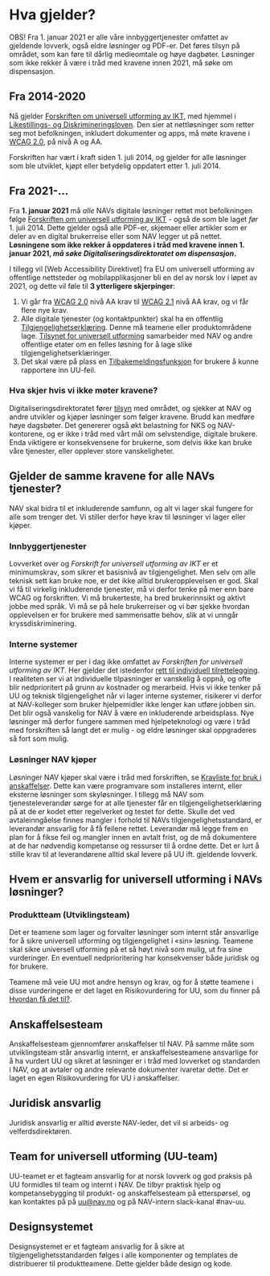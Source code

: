 # Hva gjelder?
<div><alertstripe type="advarsel">OBS! Fra 1. januar 2021 er alle våre innbyggertjenester omfattet av gjeldende lovverk, også eldre løsninger og PDF-er. Det føres tilsyn på området, som kan føre til dårlig medieomtale og høye dagbøter. Løsninger som ikke rekker å være i tråd med kravene innen 2021, må søke om dispensasjon.</alertstripe></div>

## Fra 2014-2020
Nå gjelder [Forskriften om universell utforming av IKT](https://lovdata.no/dokument/SF/forskrift/2013-06-21-732), med hjemmel i [Likestillings- og Diskrimineringsloven](https://lovdata.no/dokument/NL/lov/2017-06-16-51?q=likestilling). Den sier at nettløsninger som retter seg mot befolkningen, inkludert dokumenter og apps, må møte kravene i [WCAG 2.0](https://www.w3.org/TR/WCAG20/), på nivå A og AA. 

Forskriften har vært i kraft siden 1. juli 2014, og gjelder for alle løsninger som ble utviklet, kjøpt eller betydelig oppdatert etter 1. juli 2014. 

## Fra 2021-...
Fra __1. januar 2021__ må *alle* NAVs digitale løsninger rettet mot befolkningen følge [Forskriften om universell utforming av IKT](https://lovdata.no/dokument/SF/forskrift/2013-06-21-732) - også de som ble laget *før* 1. juli 2014. Dette gjelder også alle PDF-er, skjemaer eller artikler som er deler av en digital brukerreise eller som NAV legger ut på nettet. __Løsningene som ikke rekker å oppdateres i tråd med kravene innen 1. januar 2021, *må søke Digitaliseringsdirektoratet om dispensasjon*.__

I tillegg vil [Web Accessibility Direktivet] fra EU om universell utforming av offentlige nettsteder og mobilapplikasjoner bli en del av norsk lov i løpet av 2021, og dette vil føle til __3 ytterligere skjerpinger__:
1. Vi går fra [WCAG 2.0](https://uu.difi.no/krav-og-regelverk/wcag-20-standarden) nivå AA krav til [WCAG 2.1](https://uu.difi.no/krav-og-regelverk/webdirektivet-og-wcag-21) nivå AA krav, og vi får flere nye krav.
2. Alle digitale tjenester (og kontaktpunkter) skal ha en offentlig [Tilgjengelighetserklæring](/hvordan-faa-det-til/tilgjengelighetserklæring.md). Denne må teamene eller produktområdene lage. [Tilsynet for universell utforming](https://uu.difi.no/nyhet/2020/07/tilgjengelegheitserklaering) samarbeider med NAV og andre offentlige etater om en felles løsning for å lage slike tilgjengelighetserklæringer.
3. Det skal være på plass en [Tilbakemeldingsfunksjon](/hvordan-faa-det-til/tilbakemeldingsfunksjon.md) for brukere å kunne rapportere inn UU-feil.

### Hva skjer hvis vi ikke møter kravene?
Digitaliseringsdirektoratet fører [tilsyn](https://uu.difi.no/tilsyn) med området, og sjekker at NAV og andre utvikler og kjøper løsninger som følger kravene. Brudd kan medføre høye dagsbøter. Det genererer også økt belastning for NKS og NAV-kontorene, og er ikke i tråd med vårt mål om selvstendige, digitale brukere. Enda viktigere er konsekvensene for brukerne, som delvis ikke kan bruke våre tjenester, eller opplever store vanskeligheter.

## Gjelder de samme kravene for alle NAVs tjenester?
NAV skal bidra til et inkluderende samfunn, og alt vi lager skal fungere for alle som trenger det. Vi stiller derfor høye krav til løsninger vi lager eller kjøper.

### Innbyggertjenester
Lovverket over og *Forskrift for universell utforming av IKT* er et minimumskrav, som sikrer et basisnivå av tilgjengelighet. Men selv om alle teknisk sett kan bruke noe, er det ikke alltid brukeropplevelsen er god. Skal vi få til virkelig inkluderende tjenester, må vi derfor tenke på mer enn bare WCAG og forskriften. Vi må brukerteste, ha bred brukerinnsikt og aktivt jobbe med språk. Vi må se på hele brukerreiser og vi bør sjekke hvordan opplevelsen er for brukere med sammensatte behov, slik at vi unngår kryssdiskriminering.

### Interne systemer
Interne systemer er per i dag ikke omfattet av *Forskriften for universell utforming av IKT*. Her gjelder det istedenfor [rett til individuell tilrettelegging](https://lovdata.no/dokument/NL/lov/2017-06-16-51/KAPITTEL_3#shareModal). I realiteten ser vi at individuelle tilpasninger er vanskelig å oppnå, og ofte blir nedprioritert på grunn av kostnader og merarbeid. Hvis vi ikke tenker på UU og teknisk tilgjengelighet når vi lager interne systemer, risikerer vi derfor at NAV-kolleger som bruker hjelpemidler ikke lenger kan utføre jobben sin. Det blir også vanskelig for NAV å være en inkluderende arbeidsplass. Nye løsninger må derfor fungere sammen med hjelpeteknologi og være i tråd med forskriften så langt det er mulig - og eldre løsninger skal oppgraderes så fort som mulig.

### Løsninger NAV kjøper
Løsninger NAV kjøper skal være i tråd med forskriften, se [Kravliste for bruk i anskaffelser](/hva-gjelder/krav-til-anskaffelser.md). Dette kan være programvare som installeres internt, eller eksterne løsninger som skyløsninger. I tillegg må NAV som tjenesteleverandør sørge for at alle tjenester får en tilgjengelighetserklæring på at de er kodet etter regelverket og testet for dette. Skulle det ved avtaleinngåelse finnes mangler i forhold til NAVs tilgjengelighetsstandard, er leverandør ansvarlig for å få feilene rettet. Leverandør må legge frem en plan for å fikse feil og mangler innen en avtalt frist, og de må dokumentere at de har nødvendig kompetanse og ressurser til å ordne dette. Det er lurt å stille krav til at leverandørene alltid skal levere på UU ift. gjeldende lovverk.

## Hvem er ansvarlig for universell utforming i NAVs løsninger?

### Produktteam (Utviklingsteam)
Det er teamene som lager og forvalter løsninger som internt står ansvarlige for å sikre universell utforming og tilgjengelighet i «sin» løsning. Teamene skal sikre universell utforming på et så høyt nivå som mulig, ut fra sine vurderinger. En eventuell nedprioritering har konsekvenser både juridisk og for brukere. 

Teamene må veie UU mot andre hensyn og krav, og for å støtte teamene i disse vurderingene er det laget en Risikovurdering for UU, som du finner på [Hvordan få det til?](/hvordan-faa-det-til/README.md).

## Anskaffelsesteam
Anskaffelsesteam gjennomfører anskaffelser til NAV. På samme måte som utviklingsteam står ansvarlig internt, er anskaffelsesteamene ansvarlige for å ha vurdert UU og sikret at løsninger er i tråd med lovverket og standarden i NAV, og at avtaler og andre relevante dokumenter ivaretar dette. Det er laget en egen Risikovurdering for UU i anskaffelser.

## Juridisk ansvarlig
Juridisk ansvarlig er alltid øverste NAV-leder, det vil si arbeids- og velferdsdirektøren.

## Team for universell utforming (UU-team)
UU-teamet er et fagteam ansvarlig for at norsk lovverk og god praksis på UU formidles til team og internt i NAV. De tilbyr praktisk hjelp og kompetansebygging til produkt- og anskaffelsesteam på etterspørsel, og kan kontaktes på på uu@nav.no og på NAV-intern slack-kanal #nav-uu. 

## Designsystemet 
Designsystemet er et fagteam ansvarlig for å sikre at tilgjengelighetsstandarden følges i alle komponenter og templates de distribuerer til produktteamene. Dette gjelder både design og kode.
